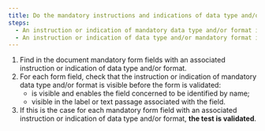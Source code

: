 ```yaml
---
title: Do the mandatory instructions and indications of data type and/or format meet any of these conditions?
steps:
  - An instruction or indication of mandatory data type and/or format is visible and enables the field concerned to be identified by name before the form is validated.
  - An instruction or indication of data type and/or mandatory format is visible in the label or [text passage](#passage-of-text-linked-by-aria-labelledby-or-aria-describedby) associated with the field prior to validation of the form.
---
```


1. Find in the document mandatory form fields with an associated instruction or indication of data type and/or format.
2. For each form field, check that the instruction or indication of mandatory data type and/or format is visible before the form is validated:
   - is visible and enables the field concerned to be identified by name;
   - visible in the label or text passage associated with the field.
3. If this is the case for each mandatory form field with an associated instruction or indication of data type and/or format, **the test is validated**.
